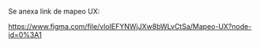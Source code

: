 Se anexa link de mapeo UX:

https://www.figma.com/file/vloIEFYNWjJXw8bWLvCtSa/Mapeo-UX?node-id=0%3A1
